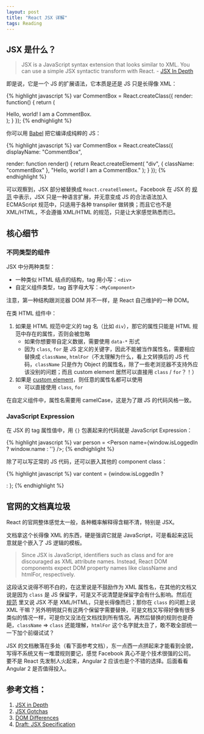 ```yaml
---
layout: post
title: "React JSX 详解"
tags: Reading
---
```


## JSX 是什么？

> JSX is a JavaScript syntax extension that looks similar to XML. You can use a simple JSX syntactic transform with React.  - [JSX In Depth][]

即是说，它是一个 JS 的扩展语法，它本质是还是 JS 只是长得像 XML：

{% highlight javascript %}
var CommentBox = React.createClass({
  render: function() {
    return (
      <div className="commentBox">
        Hello, world! I am a CommentBox.
      </div>
    );
  }
});
{% endhighlight %}

你可以用 [Babel](https://babeljs.io/repl/) 把它编译成纯粹的 JS：

{% highlight javascript %}
var CommentBox = React.createClass({
  displayName: "CommentBox",

  render: function render() {
    return React.createElement(
      "div",
      { className: "commentBox" },
      "Hello, world! I am a CommentBox."
    );
  }
});
{% endhighlight %}

可以观察到，JSX 部分被替换成 `React.createElement`。Facebook 在 JSX 的 [规范][Draft: JSX Specification] 中表示，JSX 只是一种语言扩展，并无意变成 JS 的合法语法加入 ECMAScript 规范中，只适用于各种 transpiler 做转换；而且它也不是 XML/HTML，不会遵循 XML/HTML 的规范，只是让大家感觉熟悉而已。

## 核心细节

### 不同类型的组件

JSX 中分两种类型：

* 一种类似 HTML 结点的结构，tag 用小写：`<div>`
* 自定义组件类型，tag 首字母大写：`<MyComponent>`

注意，第一种结构跟浏览器 DOM 并不一样，是 React 自己维护的一种 DOM。

在类 HTML 组件中：

1. 如果是 HTML 规范中定义的 tag 名（比如 `div`），那它的属性只能是 HTML 规范中存在的属性，否则会被忽略
   * 如果你想要带自定义数据，需要使用 `data-*` 形式
   * 因为 `class`, `for` 是 JS 定义的关键字，因此不能被当作属性名，需要相应替换成 `className`, `htmlFor`（不太理解为什么，看上文转换后的 JS 代码，`className` 只是作为 Object 的属性名，除了一些老浏览器不支持外应该没别的问题；而且 custom element 居然可以直接用 `class` / `for`？！）
2. 如果是 [custom element](http://www.html5rocks.com/en/tutorials/webcomponents/customelements/)，则任意的属性名都可以使用
   * 可以直接使用 `class`, `for`

在自定义组件中，属性名需要用 camelCase，这是为了跟 JS 的代码风格一致。

### JavaScript Expression

在 JSX 的 tag 属性值中，用 `{}` 包裹起来的代码就是 JavaScript Expression：

{% highlight javascript %}
var person = <Person name={window.isLoggedIn ? window.name : ''} />;
{% endhighlight %}

除了可以写正常的 JS 代码，还可以嵌入其他的 component class：

{% highlight javascript %}
var content = <Container>{window.isLoggedIn ? <Nav /> : <Login />}</Container>;
{% endhighlight %}

## 官网的文档真垃圾

React 的官网整体感觉太一般，各种概率解释得含糊不清，特别是 JSX。

文档拿这个长得像 XML 的东西，硬是强调它就是 JavaScript，可是看起来这玩意就是个嵌入了 JS 逻辑的模板。

> Since JSX is JavaScript, identifiers such as class and for are discouraged as XML attribute names. Instead, React DOM components expect DOM property names like className and htmlFor, respectively.

这段话又说得不明不白的，在这里说是不鼓励作为 XML 属性名，在其他的文档又说是因为 `class` 是 JS 保留字，可是又不说清楚是保留字会有什么影响。然后在 [规范][Draft: JSX Specification] 里又说 JSX 不是 XML/HTML，只是长得像而已；那你在 `class` 的问题上说 XML 干嘛？另外明明就只有这两个保留字需要替换，可是文档又写得好像有很多类似的情况一样，可是你又没法在文档找到所有情况。再然后替换的规则也是奇葩，`className` => `class` 还能理解，`htmlFor` 这个名字就太丑了，敢不敢全部统一一下加个前缀试试？

JSX 的文档散落在多处（看下面参考文档），东一点西一点拼起来才能看到全貌，写得不系统又有一堆潜规则要记，感觉 Facebook 真心不是个技术很强的公司。要不是 React 先发制人火起来，Angular 2 应该也是个不错的选择。后面看看 Angular 2 是否值得投入。

## 参考文档：

1. [JSX in Depth][]
2. [JSX Gotchas][]
3. [DOM Differences][]
4. [Draft: JSX Specification][]

[JSX in Depth]: https://facebook.github.io/react/docs/jsx-in-depth.html
[JSX Gotchas]: https://facebook.github.io/react/docs/jsx-gotchas.html
[DOM Differences]: https://facebook.github.io/react/docs/dom-differences.html
[Draft: JSX Specification]: https://facebook.github.io/jsx/

